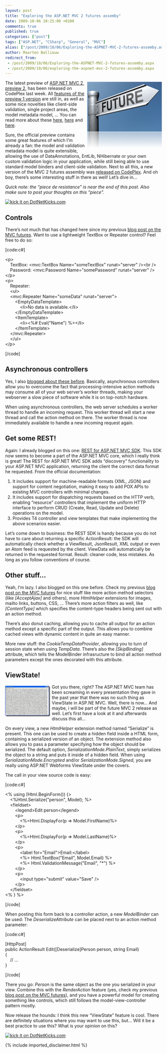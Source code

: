 ```yaml
---
layout: post
title: "Exploring the ASP.NET MVC 2 futures assemby"
date: 2009-10-06 10:25:00 +0100
comments: true
published: true
categories: ["post"]
tags: ["ASP.NET", "CSharp", "General", "MVC"]
alias: ["/post/2009/10/06/Exploring-the-ASPNET-MVC-2-futures-assemby.aspx", "/post/2009/10/06/exploring-the-aspnet-mvc-2-futures-assemby.aspx"]
author: Maarten Balliauw
redirect_from:
 - /post/2009/10/06/Exploring-the-ASPNET-MVC-2-futures-assemby.aspx
 - /post/2009/10/06/exploring-the-aspnet-mvc-2-futures-assemby.aspx
---
```

<p><img style="border-bottom: 0px; border-left: 0px; margin: 5px 0px 5px 5px; display: inline; border-top: 0px; border-right: 0px" title="The future is cloudy!" src="/images/image_14.png" border="0" alt="The future is cloudy!" width="240" height="213" align="right" /> The latest preview of <a href="http://aspnet.codeplex.com/Release/ProjectReleases.aspx?ReleaseId=33836" target="_blank">ASP.NET MVC 2, preview 2</a>, has been released on CodePlex last week. All <a href="/post/2009/07/31/ASPNET-MVC-2-Preview-1-released!.aspx" target="_blank">features of the preview 1 version</a> are still in, as well as some nice novelties like client-side validation, single project areas, the model metadata model, &hellip; You can read more about these <a href="http://suhair.in/Blog/aspnet-areas-in-depth" target="_blank">here</a>, <a href="ttp://codingndesign.com/blog/?p=76" target="_blank">here</a> and <a href="http://codingndesign.com/blog/?p=96" target="_blank">here</a>.</p>
<p>Sure, the official preview contains some great features of which I&rsquo;m already a fan: the model and validation metadata model is quite extensible, allowing the use of DataAnnotations, EntLib, NHibernate or your own custom validation logic in your application, while still being able to use standard model binders and client-side validation. Next to all this, a new version of the MVC 2 futures assembly was <a href="http://aspnet.codeplex.com/Release/ProjectReleases.aspx?ReleaseId=33836" target="_blank">released on CodePlex</a>. And oh boy, there&rsquo;s some interesting stuff in there as well! Let&rsquo;s dive in&hellip;</p>
<p><em>Quick note: the &ldquo;piece de resistance&rdquo; is near the end of this post. Also make sure to post your thoughts on this &ldquo;piece&rdquo;.</em></p>
<p><a href="http://www.dotnetkicks.com/kick/?url=/post/2009/10/06/Exploring-the-ASPNET-MVC-2-futures-assemby.aspx&amp;title=Exploring the ASP.NET MVC 2 futures assemby"><img src="http://www.dotnetkicks.com/Services/Images/KickItImageGenerator.ashx?url=/post/2009/10/06/Exploring-the-ASPNET-MVC-2-futures-assemby.aspx" border="0" alt="kick it on DotNetKicks.com" /> </a></p>
<h2>Controls</h2>
<p>There&rsquo;s not much that has changed here since my previous <a href="/post/2009/04/02/Back-to-the-future!-Exploring-ASPNET-MVC-Futures.aspx" target="_blank">blog post on the MVC futures</a>. Want to use a lightweight TextBox or Repeater control? Feel free to do so:</p>
<p>[code:c#]</p>
<p>&lt;p&gt; <br />&nbsp;&nbsp;&nbsp; TextBox: &lt;mvc:TextBox Name="someTextBox" runat="server" /&gt;&lt;br /&gt; <br />&nbsp;&nbsp;&nbsp; Password: &lt;mvc:Password Name="somePassword" runat="server" /&gt; <br />&lt;/p&gt; <br />&lt;p&gt; <br />&nbsp;&nbsp;&nbsp; Repeater: <br />&nbsp;&nbsp;&nbsp; &lt;ul&gt; <br />&nbsp;&nbsp;&nbsp; &lt;mvc:Repeater Name="someData" runat="server"&gt; <br />&nbsp;&nbsp;&nbsp;&nbsp;&nbsp;&nbsp;&nbsp; &lt;EmptyDataTemplate&gt; <br />&nbsp;&nbsp;&nbsp;&nbsp;&nbsp;&nbsp;&nbsp;&nbsp;&nbsp;&nbsp;&nbsp; &lt;li&gt;No data is available.&lt;/li&gt; <br />&nbsp;&nbsp;&nbsp;&nbsp;&nbsp;&nbsp;&nbsp; &lt;/EmptyDataTemplate&gt; <br />&nbsp;&nbsp;&nbsp;&nbsp;&nbsp;&nbsp;&nbsp; &lt;ItemTemplate&gt; <br />&nbsp;&nbsp;&nbsp;&nbsp;&nbsp;&nbsp;&nbsp;&nbsp;&nbsp;&nbsp;&nbsp; &lt;li&gt;&lt;%# Eval("Name") %&gt;&lt;/li&gt; <br />&nbsp;&nbsp;&nbsp;&nbsp;&nbsp;&nbsp;&nbsp; &lt;/ItemTemplate&gt; <br />&nbsp;&nbsp;&nbsp; &lt;/mvc:Repeater&gt; <br />&nbsp;&nbsp;&nbsp; &lt;/ul&gt; <br />&lt;/p&gt;</p>
<p>[/code]</p>
<h2>Asynchronous controllers</h2>
<p>Yes, I also <a href="/post/2009/04/08/Using-the-ASPNET-MVC-Futures-AsyncController.aspx" target="_blank">blogged about these before</a>. Basically, asynchronous controllers allow you to overcome the fact that processing-intensive action methods may consume all of your web server&rsquo;s worker threads, making your webserver a slow piece of software while it is on top-notch hardware.</p>
<p>When using asynchronous controllers, the web server schedules a worker thread to handle an incoming request. This worker thread will start a new thread and call the action method on there. The worker thread is now immediately available to handle a new incoming request again.</p>
<h2>Get some REST!</h2>
<p>Again: I already blogged on this one: <a href="/post/2009/08/19/REST-for-ASPNET-MVC-SDK.aspx" target="_blank">REST for ASP.NET MVC SDK</a>. This SDK now seems to become a part of the ASP.NET MVC core, which I really think is great! The REST for ASP.NET MVC SDK adds &ldquo;discovery&rdquo; functionality to your ASP.NET MVC application, returning the client the correct data format he requested. From the official documentation:</p>
<ol>
<li>It includes support for machine-readable formats (XML, JSON) and support for content negotiation, making it easy to add POX APIs to existing MVC controllers with minimal changes. </li>
<li>It includes support for dispatching requests based on the HTTP verb, enabling &ldquo;resource&rdquo; controllers that implement the uniform HTTP interface to perform CRUD (Create, Read, Update and Delete) operations on the model. </li>
<li>Provides T4 controller and view templates that make implementing the above scenarios easier.</li>
</ol>
<p>Let&rsquo;s come down to business: the REST SDK is handy because you do not have to care about returning a specific ActionResult: the SDK will automatically check whether a ViewResult, JsonResult, XML output or even an Atom feed is requested by the client. ViewData will automatically be returned in the requested format. Result: cleaner code, less mistakes. As long as you follow conventions of course.</p>
<h2>Other stuff&hellip;</h2>
<p>Yeah, I&rsquo;m lazy. I also blogged on this one before. Check my previous <a href="/post/2009/04/02/Back-to-the-future!-Exploring-ASPNET-MVC-Futures.aspx" target="_blank">blog post on the MVC futures</a> for nice stuff like more action method selectors (like <em>[AcceptAjax]</em> and others), more <em>HtmlHelper</em> extensions for images, mailto links, buttons, CSS, &hellip; There&rsquo;s more action filters as well, like <em>[ContentType]</em> which specifies the content-type headers being sent out with an action method.</p>
<p>There&rsquo;s also donut caching, allowing you to cache all output for an action method except a specific part of the output. This allows you to combine cached views with dynamic content in quite an easy manner.</p>
<p>More new stuff: the <em>CookieTempDataProvider</em>, allowing you to turn of session state when using <em>TempData</em>. There&rsquo;s also the <em>[SkipBinding]</em> attribute, which tells the ModelBinder infrasructure to bind all action method parameters except the ones decorated with this attribute.</p>
<h2>ViewState!</h2>
<p><img style="border-bottom: 0px; border-left: 0px; margin: 5px 5px 5px 0px; display: inline; border-top: 0px; border-right: 0px" title="ViewState gone evil!" src="/images/image_15.png" border="0" alt="ViewState gone evil!" width="145" height="99" align="left" /> Got you there, right? The ASP.NET MVC team has been screaming in every presentation they gave in the past year that there was no such thing as ViewState in ASP.NE MVC. Well, there is now&hellip; And maybe, i will be part of the future MVC 2 release as well. Let&rsquo;s first have a look at it and afterwards discuss this all&hellip;</p>
<p>On every view, a new <em>HtmlHelper</em> extension method named &ldquo;Serialize&rdquo; is present. This one can be used to create a hidden field inside a HTML form, containing a serialized version of an object. The extension method also allows you to pass a parameter specifying how the object should be serialized. The default option, <em>SerializationMode.PlainText</em>, simply serializes the object to a string and puts it inside of a hidden field. When using <em>SerializationMode.Encrypted </em>and/or <em>SerializationMode.Signed</em>, you are really using ASP.NET Webforms ViewState under the covers.</p>
<p>The call in your view source code is easy:</p>
<p>[code:c#]</p>
<p>&lt;% using (Html.BeginForm()) {&gt; <br />&nbsp;&nbsp;&nbsp; &lt;%Html.Serialize("person", Model); %&gt; <br />&nbsp;&nbsp;&nbsp; &lt;fieldset&gt; <br />&nbsp;&nbsp;&nbsp;&nbsp;&nbsp;&nbsp;&nbsp; &lt;legend&gt;Edit person&lt;/legend&gt; <br />&nbsp;&nbsp;&nbsp;&nbsp;&nbsp;&nbsp;&nbsp; &lt;p&gt; <br />&nbsp;&nbsp;&nbsp;&nbsp;&nbsp;&nbsp;&nbsp;&nbsp;&nbsp;&nbsp;&nbsp; &lt;%=Html.DisplayFor(p =&gt; Model.FirstName)%&gt; <br />&nbsp;&nbsp;&nbsp;&nbsp;&nbsp;&nbsp;&nbsp; &lt;/p&gt; <br />&nbsp;&nbsp;&nbsp;&nbsp;&nbsp;&nbsp;&nbsp; &lt;p&gt; <br />&nbsp;&nbsp;&nbsp;&nbsp;&nbsp;&nbsp;&nbsp;&nbsp;&nbsp;&nbsp;&nbsp; &lt;%=Html.DisplayFor(p =&gt; Model.LastName)%&gt; <br />&nbsp;&nbsp;&nbsp;&nbsp;&nbsp;&nbsp;&nbsp; &lt;/p&gt; <br />&nbsp;&nbsp;&nbsp;&nbsp;&nbsp;&nbsp;&nbsp; &lt;p&gt; <br />&nbsp;&nbsp;&nbsp;&nbsp;&nbsp;&nbsp;&nbsp;&nbsp;&nbsp;&nbsp;&nbsp; &lt;label for="Email"&gt;Email:&lt;/label&gt; <br />&nbsp;&nbsp;&nbsp;&nbsp;&nbsp;&nbsp;&nbsp;&nbsp;&nbsp;&nbsp;&nbsp; &lt;%= Html.TextBox("Email", Model.Email) %&gt; <br />&nbsp;&nbsp;&nbsp;&nbsp;&nbsp;&nbsp;&nbsp;&nbsp;&nbsp;&nbsp;&nbsp; &lt;%= Html.ValidationMessage("Email", "*") %&gt; <br />&nbsp;&nbsp;&nbsp;&nbsp;&nbsp;&nbsp;&nbsp; &lt;/p&gt; <br />&nbsp;&nbsp;&nbsp;&nbsp;&nbsp;&nbsp;&nbsp; &lt;p&gt; <br />&nbsp;&nbsp;&nbsp;&nbsp;&nbsp;&nbsp;&nbsp;&nbsp;&nbsp;&nbsp;&nbsp; &lt;input type="submit" value="Save" /&gt; <br />&nbsp;&nbsp;&nbsp;&nbsp;&nbsp;&nbsp;&nbsp; &lt;/p&gt; <br />&nbsp;&nbsp;&nbsp; &lt;/fieldset&gt; <br />&lt;% } %&gt;</p>
<p>[/code]</p>
<p>When posting this form back to a controller action, a new <em>ModelBinder</em> can be used: The <em>DeserializeAttribute</em> can be placed next to an action method parameter:</p>
<p>[code:c#]</p>
<p>[HttpPost] <br />public ActionResult Edit([Deserialize]Person person, string Email) <br />{ <br />&nbsp;&nbsp;&nbsp; // ... <br />}</p>
<p>[/code]</p>
<p>There you go: <em>Person</em> is the same object as the one you serialized in your view. Combine this with the <em>RenderAction</em> feature (yes, check my previous <a href="/post/2009/04/02/Back-to-the-future!-Exploring-ASPNET-MVC-Futures.aspx" target="_blank">blog post on the MVC futures</a>), and you have a powerful model for creating something like controls, which still follows the model-view-controller pattern mostly.</p>
<p>Now release the hounds: I think this new &ldquo;ViewState&rdquo; feature is cool. There are definitely situations where you may want to use this, but&hellip; Will it be a best practice to use this? What is your opinion on this?</p>
<p><a href="http://www.dotnetkicks.com/kick/?url=/post/2009/10/06/Exploring-the-ASPNET-MVC-2-futures-assemby.aspx&amp;title=Exploring the ASP.NET MVC 2 futures assemby"><img src="http://www.dotnetkicks.com/Services/Images/KickItImageGenerator.ashx?url=/post/2009/10/06/Exploring-the-ASPNET-MVC-2-futures-assemby.aspx" border="0" alt="kick it on DotNetKicks.com" /> </a></p>

{% include imported_disclaimer.html %}

